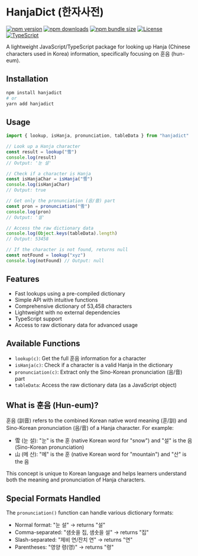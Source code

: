 # HanjaDict (한자사전)

[![npm version](https://img.shields.io/npm/v/@seyoungsong/hanjadict.svg)](https://www.npmjs.com/package/@seyoungsong/hanjadict)
[![npm downloads](https://img.shields.io/npm/dm/@seyoungsong/hanjadict.svg)](https://www.npmjs.com/package/@seyoungsong/hanjadict)
[![npm bundle size](https://img.shields.io/bundlephobia/min/@seyoungsong/hanjadict.svg)](https://bundlephobia.com/package/@seyoungsong/hanjadict)
[![License](https://img.shields.io/github/license/seyoungsong/hanjadict-js.svg)](https://github.com/seyoungsong/hanjadict-js/blob/master/LICENSE)
[![TypeScript](https://img.shields.io/badge/TypeScript-supported-blue.svg)](https://www.typescriptlang.org/)

A lightweight JavaScript/TypeScript package for looking up Hanja (Chinese characters used in Korea) information, specifically focusing on 훈음 (hun-eum).

## Installation

```sh
npm install hanjadict
# or
yarn add hanjadict
```

## Usage

```js
import { lookup, isHanja, pronunciation, tableData } from "hanjadict"

// Look up a Hanja character
const result = lookup("雪")
console.log(result)
// Output: '눈 설'

// Check if a character is Hanja
const isHanjaChar = isHanja("雪")
console.log(isHanjaChar)
// Output: true

// Get only the pronunciation (음/音) part
const pron = pronunciation("雪")
console.log(pron)
// Output: '설'

// Access the raw dictionary data
console.log(Object.keys(tableData).length)
// Output: 53458

// If the character is not found, returns null
const notFound = lookup("xyz")
console.log(notFound) // Output: null
```

## Features

- Fast lookups using a pre-compiled dictionary
- Simple API with intuitive functions
- Comprehensive dictionary of 53,458 characters
- Lightweight with no external dependencies
- TypeScript support
- Access to raw dictionary data for advanced usage

## Available Functions

- `lookup(c)`: Get the full 훈음 information for a character
- `isHanja(c)`: Check if a character is a valid Hanja in the dictionary
- `pronunciation(c)`: Extract only the Sino-Korean pronunciation (음/音) part
- `tableData`: Access the raw dictionary data (as a JavaScript object)

## What is 훈음 (Hun-eum)?

훈음 (訓音) refers to the combined Korean native word meaning (훈/訓) and Sino-Korean pronunciation (음/音) of a Hanja character. For example:

- 雪 (눈 설): "눈" is the 훈 (native Korean word for "snow") and "설" is the 음 (Sino-Korean pronunciation)
- 山 (메 산): "메" is the 훈 (native Korean word for "mountain") and "산" is the 음

This concept is unique to Korean language and helps learners understand both the meaning and pronunciation of Hanja characters.

## Special Formats Handled

The `pronunciation()` function can handle various dictionary formats:

- Normal format: "눈 설" → returns "설"
- Comma-separated: "샘솟을 집, 샘솟을 설" → returns "집"
- Slash-separated: "제비 연/잔치 연" → returns "연"
- Parentheses: "영양 령(영)" → returns "령"
